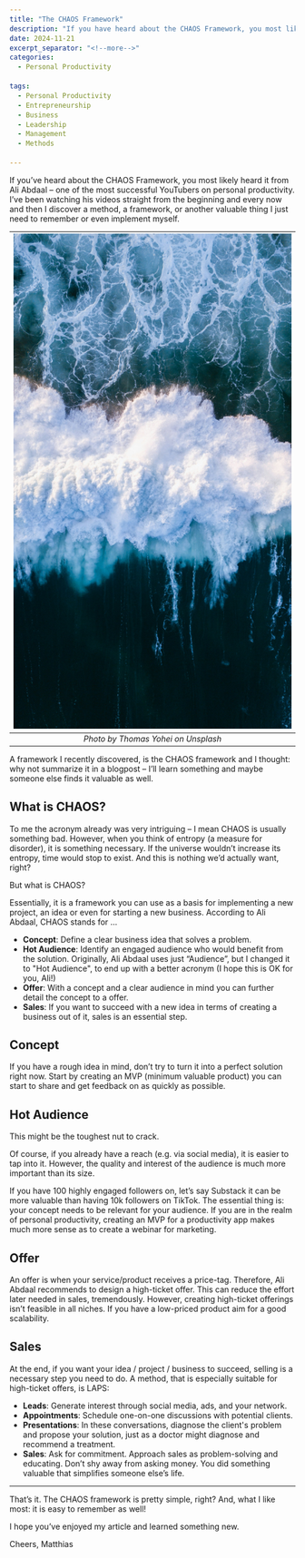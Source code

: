 ```yaml
---
title: "The CHAOS Framework"
description: "If you have heard about the CHAOS Framework, you most likely heard it from Ali Abdaal – one of the most successful YouTubers on personal productivity. I’ve been watching his videos straight from the beginning and every now and then I discover a method, a framework, or another valuable thing I just need to remember or even implement myself. A framework I recently discovered, is the CHAOS framework and I thought: why not summarize it in a blogpost – I’ll learn something and maybe someone else finds it valuable as well."
date: 2024-11-21
excerpt_separator: "<!--more-->"
categories:
  - Personal Productivity

tags:
  - Personal Productivity
  - Entrepreneurship
  - Business
  - Leadership
  - Management
  - Methods

---
```


If you’ve heard about the CHAOS Framework, you most likely heard it from Ali Abdaal – one of the most successful YouTubers on personal productivity. I’ve been watching his videos straight from the beginning and every now and then I discover a method, a framework, or another valuable thing I just need to remember or even implement myself.

| ![image](/assets/images/thomas-yohei-waves-unsplash.jpg) |
|:--:|
| *Photo by Thomas Yohei on Unsplash* |

A framework I recently discovered, is the CHAOS framework and I thought: why not summarize it in a blogpost – I’ll learn something and maybe someone else finds it valuable as well.

## What is CHAOS?

To me the acronym already was very intriguing – I mean CHAOS is usually something bad. However, when you think of entropy (a measure for disorder), it is something necessary. If the universe wouldn’t increase its entropy, time would stop to exist. And this is nothing we’d actually want, right?

But what is CHAOS?

Essentially, it is a framework you can use as a basis for implementing a new project, an idea or even for starting a new business. According to Ali Abdaal, CHAOS stands for …
- **Concept**: Define a clear business idea that solves a problem.
- **Hot Audience**: Identify an engaged audience who would benefit from the solution. Originally, Ali Abdaal uses just “Audience”, but I changed it to "Hot Audience", to end up with a better acronym (I hope this is OK for you, Ali!)
- **Offer**: With a concept and a clear audience in mind you can further detail the concept to a offer.
- **Sales**: If you want to succeed with a new idea in terms of creating a business out of it, sales is an essential step.

## Concept

If you have a rough idea in mind, don’t try to turn it into a perfect solution right now. Start by creating an MVP (minimum valuable product) you can start to share and get feedback on as quickly as possible.

## Hot Audience

This might be the toughest nut to crack.

Of course, if you already have a reach (e.g. via social media), it is easier to tap into it. However, the quality and interest of the audience is much more important than its size.

If you have 100 highly engaged followers on, let’s say Substack it can be more valuable than having 10k followers on TikTok.
The essential thing is: your concept needs to be relevant for your audience. If you are in the realm of personal productivity, creating an MVP for a productivity app makes much more sense as to create a webinar for marketing.

## Offer

An offer is when your service/product receives a price-tag. Therefore, Ali Abdaal recommends to design a high-ticket offer. This can reduce the effort later needed in sales, tremendously.
However, creating high-ticket offerings isn’t feasible in all niches. If you have a low-priced product aim for a good scalability.

## Sales

At the end, if you want your idea / project / business to succeed, selling is a necessary step you need to do. A method, that is especially suitable for high-ticket offers, is LAPS:
- **Leads**: Generate interest through social media, ads, and your network.
- **Appointments**: Schedule one-on-one discussions with potential clients.
- **Presentations**: In these conversations, diagnose the client's problem and propose your solution, just as a doctor might diagnose and recommend a treatment.
- **Sales**: Ask for commitment. Approach sales as problem-solving and educating. Don’t shy away from asking money. You did something valuable that simplifies someone else’s life.

---

That’s it. The CHAOS framework is pretty simple, right? And, what I like most: it is easy to remember as well!

I hope you’ve enjoyed my article and learned something new.

Cheers,
Matthias
